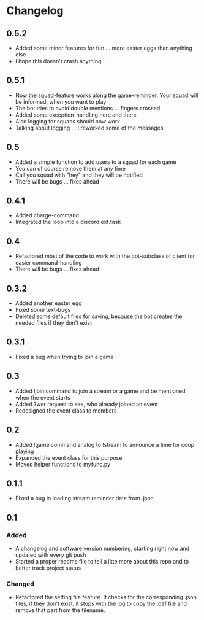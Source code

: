 # Changelog

## 0.5.2
- Added some minor features for fun ... more easter eggs than anything else
- I hope this doesn't crash anything ...

## 0.5.1
- Now the squad-feature works along the game-reminder. Your squad will be informed, when you want to play
- The bot tries to avoid double mentions ... fingers crossed
- Added some exception-handling here and there
- Also logging for squads should now work
- Talking about logging ... I reworked some of the messages

## 0.5
- Added a simple function to add users to a squad for each game
- You can of course remove them at any time
- Call you squad with "hey" and they will be notified
- There will be bugs ... fixes ahead

## 0.4.1
- Added charge-command
- Integrated the loop into a discord.ext.task

## 0.4
- Refactored most of the code to work with the bot-subclass of client for easier command-handling
- There will be bugs ... fixes ahead

## 0.3.2
- Added another easter egg
- Fixed some text-bugs
- Deleted some default files for saving, because the bot creates the needed files if they don't exist

## 0.3.1
- Fixed a bug when trying to join a game

## 0.3
- Added !join command to join a stream or a game and be mentioned when the event starts
- Added ?wer request to see, who already joined an event
- Redesigned the event class to members

## 0.2
- Added !game command analog to !stream to announce a time for coop playing
- Expanded the event class for this purpose
- Moved helper functions to myfunc.py

## 0.1.1
- Fixed a bug in loading stream reminder data from .json

## 0.1

### Added
- A changelog and software version numbering, starting right now and updated with every git push
- Started a proper readme file to tell a litte more about this repo and to better track project status

### Changed
- Refactored the setting file feature. It checks for the corresponding .json files, if they don't exist, it stops with the log to copy the .def file and remove that part from the filename.